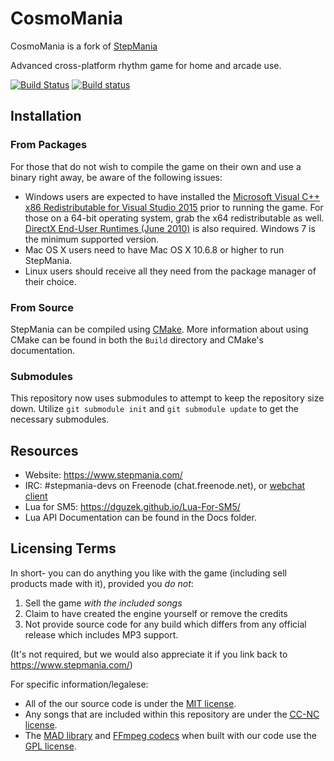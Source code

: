 CosmoMania
=========

CosmoMania is a fork of [StepMania](https://github.com/stepmania/stepmania)

Advanced cross-platform rhythm game for home and arcade use.

[![Build Status](https://travis-ci.org/stepmania/stepmania.svg?branch=master)](https://travis-ci.org/stepmania/stepmania)
[![Build status](https://ci.appveyor.com/api/projects/status/e932dk2o3anki27p?svg=true)](https://ci.appveyor.com/project/wolfman2000/stepmania-wm87c)

## Installation
### From Packages

For those that do not wish to compile the game on their own and use a binary right away, be aware of the following issues:

* Windows users are expected to have installed the [Microsoft Visual C++ x86 Redistributable for Visual Studio 2015](https://www.microsoft.com/en-us/download/details.aspx?id=48145) prior to running the game. For those on a 64-bit operating system, grab the x64 redistributable as well. [DirectX End-User Runtimes (June 2010)](https://www.microsoft.com/en-us/download/details.aspx?id=8109) is also required. Windows 7 is the minimum supported version.
* Mac OS X users need to have Mac OS X 10.6.8 or higher to run StepMania.
* Linux users should receive all they need from the package manager of their choice.

### From Source

StepMania can be compiled using [CMake](https://cmake.org/). More information about using CMake can be found in both the `Build` directory and CMake's documentation.

### Submodules ###

This repository now uses submodules to attempt to keep the repository size down. Utilize `git submodule init` and `git submodule update` to get the necessary submodules.

## Resources

* Website: https://www.stepmania.com/
* IRC: #stepmania-devs on Freenode (chat.freenode.net), or [webchat client](https://webchat.freenode.net/?channels=%23stepmania-devs&uio=d4)
* Lua for SM5: https://dguzek.github.io/Lua-For-SM5/
* Lua API Documentation can be found in the Docs folder.

## Licensing Terms

In short- you can do anything you like with the game (including sell products made with it), provided you *do not*:

1. Sell the game *with the included songs*
2. Claim to have created the engine yourself or remove the credits
3. Not provide source code for any build which differs from any official release which includes MP3 support.

(It's not required, but we would also appreciate it if you link back to https://www.stepmania.com/)

For specific information/legalese:

* All of the our source code is under the [MIT license](https://opensource.org/licenses/MIT).
* Any songs that are included within this repository are under the [<abbr title="Creative Commons Non-Commercial">CC-NC</abbr> license](https://creativecommons.org/).
* The [MAD library](https://www.underbit.com/products/mad/) and [FFmpeg codecs](https://www.ffmpeg.org/) when built with our code use the [GPL license](https://www.gnu.org).
